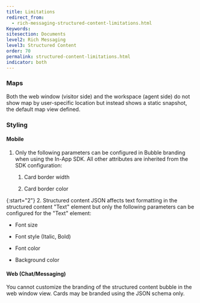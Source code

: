 ```yaml
---
title: Limitations
redirect_from:
  - rich-messaging-structured-content-limitations.html
Keywords:
sitesection: Documents
level2: Rich Messaging
level3: Structured Content
order: 70
permalink: structured-content-limitations.html
indicator: both
---
```



### Maps

Both the web window (visitor side) and the workspace (agent side) do not show map by user-specific location but instead shows a static snapshot, the default map view defined.

### Styling

#### Mobile

1. Only the following parameters can be configured in Bubble branding when using the In-App SDK. All other attributes are inherited from the SDK configuration:

    1. Card border width

    2. Card border color

{:start="2"}
2. Structured content JSON affects text formatting in the structured content "Text" element but only the following parameters can be configured for the "Text" element:

* Font size

* Font style (Italic, Bold)

* Font color

* Background color

#### Web (Chat/Messaging)

You cannot customize the branding of the structured content bubble in the web window view. Cards may be branded using the JSON schema only.
